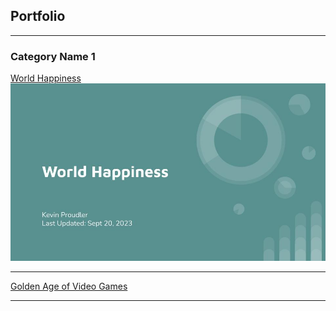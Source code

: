 ## Portfolio

---

### Category Name 1 

[World Happiness](/world_happiness_slides.md)
<img src="World Happiness.jpg?raw=true"/>

---

[Golden Age of Video Games](https://github.com/kproudler/Data-Analysis/blob/main/notebook.ipynb)

---


